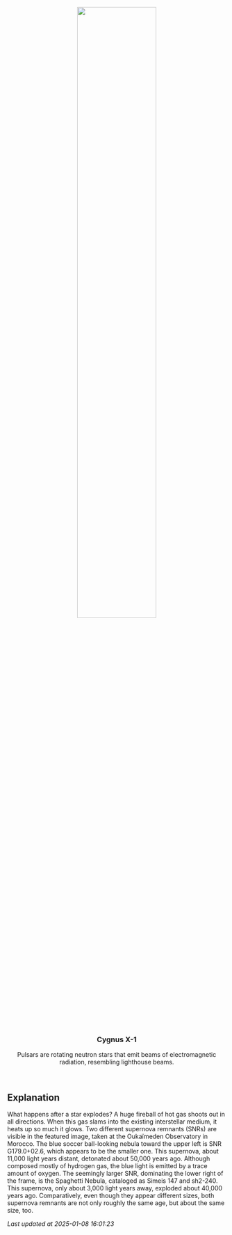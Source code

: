 <p align='center'>
    <img src='https://apod.nasa.gov/apod/image/2501/Supernovas_Vetter_960.jpg' width='60%' />
    <h3 align="center">Cygnus X-1</h3>
    <p align="center">Pulsars are rotating neutron stars that emit beams of electromagnetic radiation, resembling lighthouse beams.</p>
</p>
<br/>

Explanation
--
What happens after a star explodes?  A huge fireball of hot gas shoots out in all directions.  When this gas slams into the existing interstellar medium, it heats up so much it glows. Two different supernova remnants (SNRs) are visible in the featured image, taken at the Oukaïmeden Observatory in Morocco.  The blue soccer ball-looking nebula toward the upper left is SNR G179.0+02.6, which appears to be the smaller one.  This supernova, about 11,000 light years distant, detonated about 50,000 years ago. Although composed mostly of hydrogen gas, the blue light is emitted by a trace amount of oxygen.  The seemingly larger SNR, dominating the lower right of the frame, is the Spaghetti Nebula, cataloged as Simeis 147 and sh2-240.  This supernova, only about 3,000 light years away, exploded about 40,000 years ago. Comparatively, even though they appear different sizes, both supernova remnants are not only roughly the same age, but about the same size, too.


*Last updated at 2025-01-08 16:01:23*
